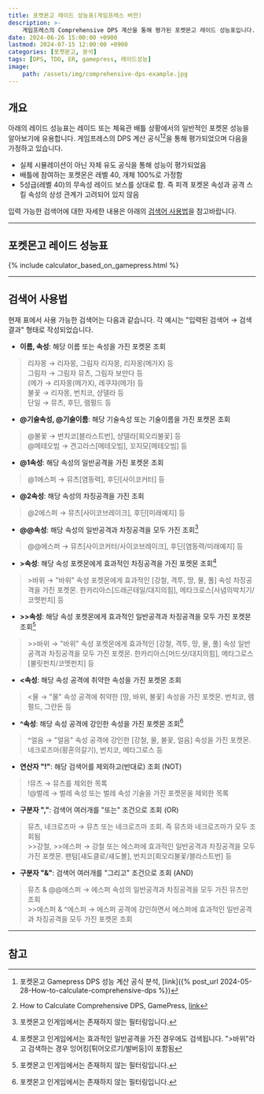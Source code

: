 ```yaml
---
title: 포켓몬고 레이드 성능표(게임프레스 버전)
description: >-
    게임프레스의 Comprehensive DPS 계산을 통해 평가된 포켓몬고 레이드 성능표입니다.
date: 2024-06-26 15:00:00 +0900
lastmod: 2024-07-15 12:00:00 +0900
categories: [포켓몬고, 분석]
tags: [DPS, TDO, ER, gamepress, 레이드성능]
image:
    path: /assets/img/comprehensive-dps-example.jpg
---
```


## 개요

아래의 레이드 성능표는 레이드 또는 체육관 배틀 상황에서의 일반적인 포켓몬 성능을 알아보기에 유용합니다. 게임프레스의 DPS 계산 공식[^analysis][^original]을 통해 평가되었으며 다음을 가정하고 있습니다.
- 실제 시뮬레이션이 아닌 자체 유도 공식을 통해 성능이 평가되었음
- 배틀에 참여하는 포켓몬은 레벨 40, 개체 100%로 가정함
- 5성급(레벨 40)의 무속성 레이드 보스를 상대로 함. 즉 피격 포켓몬 속성과 공격 스킬 속성의 상성 관계가 고려되어 있지 않음

입력 가능한 검색어에 대한 자세한 내용은 아래의 [검색어 사용법](#검색어-사용법)을 참고바랍니다.

---

## 포켓몬고 레이드 성능표

{% include calculator_based_on_gamepress.html %}

---

## 검색어 사용법

현재 표에서 사용 가능한 검색어는 다음과 같습니다. 각 예시는 "입력된 검색어 &rarr; 검색결과" 형태로 작성되었습니다.

- **이름, 속성**: 해당 이름 또는 속성을 가진 포켓몬 조회

> 리자몽 &rarr; 리자몽, 그림자 리자몽, 리자몽(메가X) 등\
> 그림자 &rarr; 그림자 뮤츠, 그림자 보만다 등\
> (메가 &rarr; 리자몽(메가X), 레쿠쟈(메가) 등\
> 불꽃 &rarr; 리자몽, 번치코, 샹델라 등\
> 단일 &rarr; 뮤츠, 후딘, 램펄드 등

- **@기술속성, @기술이름**: 해당 기술속성 또는 기술이름을 가진 포켓몬 조회

> @불꽃 &rarr; 번치코[블라스트번], 샹델라[회오리불꽃] 등\
> @메테오빔 &rarr; 견고라스[메테오빔], 꼬지모[메테오빔] 등

- **@1속성**: 해당 속성의 일반공격을 가진 포켓몬 조회

> @1에스퍼 &rarr; 뮤츠[염동력], 후딘[사이코커터] 등

- **@2속성**: 해당 속성의 차징공격을 가진 조회

> @2에스퍼 &rarr; 뮤츠[사이코브레이크], 후딘[미래예지] 등

- **@@속성**: 해당 속성의 일반공격과 차징공격을 모두 가진 조회[^exclusive-filter]

> @@에스퍼 &rarr; 뮤츠[사이코커터/사이코브레이크], 후딘[염동력/미래예지] 등

- **>속성**: 해당 속성 포켓몬에게 효과적인 차징공격을 가진 포켓몬 조회[^effectiveness]

> \>바위 &rarr; "바위" 속성 포켓몬에게 효과적인 [강철, 격투, 땅, 물, 풀] 속성 차징공격을 가진 포켓몬. 한카리아스[드래곤테일/대지의힘], 메타크로스[사념의박치기/코멧펀치] 등

- **>\>속성**: 해당 속성 포켓몬에게 효과적인 일반공격과 차징공격을 모두 가진 포켓몬 조회[^exclusive-filter]

> \>\>바위 &rarr; "바위" 속성 포켓몬에게 효과적인 [강철, 격투, 땅, 물, 풀] 속성 일반공격과 차징공격을 모두 가진 포켓몬. 한카리아스[머드샷/대지의힘], 메타그로스[불릿펀치/코멧펀치] 등

- **<속성**: 해당 속성 공격에 취약한 속성을 가진 포켓몬 조회

> \<물 &rarr; "물" 속성 공격에 취약한 [땅, 바위, 불꽃] 속성을 가진 포켓몬. 번치코, 램펄드, 그란돈 등

- **^속성**: 해당 속성 공격에 강인한 속성을 가진 포켓몬 조회[^exclusive-filter]

> \^얼음 &rarr; "얼음" 속성 공격에 강인한 [강철, 물, 불꽃, 얼음] 속성을 가진 포켓몬. 네크로즈마(황혼의갈기), 번치코, 메타그로스 등

- **연산자 "!"**: 해당 검색어를 제외하고(반대로) 조회 (NOT)

> !뮤츠 &rarr; 뮤츠를 제외한 목록\
> !@벌레 &rarr; 벌레 속성 또는 벌레 속성 기술을 가진 포켓몬을 제외한 목록

- **구분자 ","**: 검색어 여러개를 "또는" 조건으로 조회 (OR)

> 뮤츠, 네크로즈마 &rarr; 뮤츠 또는 네크로즈마 조회. 즉 뮤츠와 네크로즈마가 모두 조회됨\
> \>\>강철, \>\>에스퍼 &rarr; 강철 또는 에스퍼에 효과적인 일반공격과 차징공격을 모두 가진 포켓몬. 팬텀[섀도클로/섀도볼], 번치코[회오리불꽃/블라스트번] 등

- **구분자 "&"**: 검색어 여러개를 "그리고" 조건으로 조회 (AND)

> 뮤츠 & @@에스퍼 &rarr; 에스퍼 속성의 일반공격과 차징공격을 모두 가진 뮤츠만 조회\
> \>\>에스퍼 & ^에스퍼 &rarr; 에스퍼 공격에 강인하면서 에스퍼에 효과적인 일반공격과 차징공격을 모두 가진 포켓몬 조회

---

## 참고

[^analysis]: 포켓몬고 Gamepress DPS 성능 계산 공식 분석, [link]({% post_url 2024-05-28-How-to-calculate-comprehensive-dps %})
[^original]: How to Calculate Comprehensive DPS, GamePress, [link](https://gamepress.gg/pokemongo/how-calculate-comprehensive-dps)
[^exclusive-filter]: 포켓몬고 인게임에서는 존재하지 않는 필터링입니다.
[^effectiveness]: 포켓몬고 인게임에서는 효과적인 일반공격을 가진 경우에도 검색됩니다. ">바위"라고 검색하는 경우 잉어킹[튀어오르기/발버둥]이 포함됨